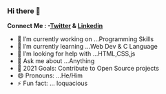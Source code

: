 ### Hi there 👋                  
**Connect Me : -[Twitter](https://www.twitter.com/Astrodevil_)  &  [Linkedin](https://www.linkedin.com/in/amitesh1208/)**
                                                                                
- 🔭 I’m currently working on ...Programming Skills
- 🌱 I’m currently learning ...Web Dev & C Language
- 🤔 I’m looking for help with ...HTML,CSS,js
- 💬 Ask me about ...Anything
- 🥅 2021 Goals: Contribute to Open Source projects
- 😄 Pronouns: ...He/Him
- ⚡ Fun fact: ... loquacious
